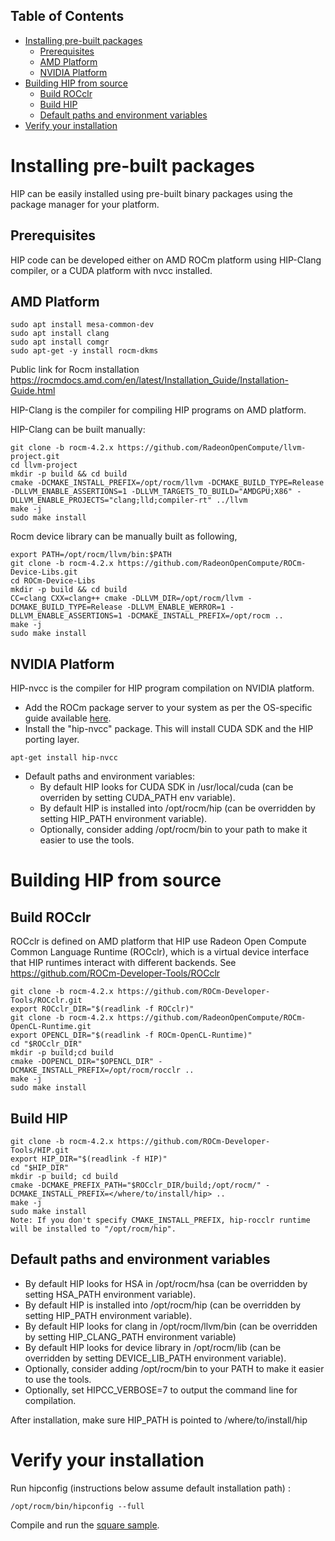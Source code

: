 ## Table of Contents

<!-- toc -->

- [Installing pre-built packages](#installing-pre-built-packages)
  * [Prerequisites](#prerequisites)
  * [AMD Platform](#amd-platform)
  * [NVIDIA Platform](#nvidia-platform)
- [Building HIP from source](#building-hip-from-source)
  * [Build ROCclr](#build-rocclr)
  * [Build HIP](#build-hip)
  * [Default paths and environment variables](#default-paths-and-environment-variables)
- [Verify your installation](#verify-your-installation)
<!-- tocstop -->

# Installing pre-built packages

HIP can be easily installed using pre-built binary packages using the package manager for your platform.

## Prerequisites
HIP code can be developed either on AMD ROCm platform using HIP-Clang compiler, or a CUDA platform with nvcc installed.

## AMD Platform

```
sudo apt install mesa-common-dev
sudo apt install clang
sudo apt install comgr
sudo apt-get -y install rocm-dkms
```
Public link for Rocm installation
https://rocmdocs.amd.com/en/latest/Installation_Guide/Installation-Guide.html

HIP-Clang is the compiler for compiling HIP programs on AMD platform.

HIP-Clang can be built manually:
```
git clone -b rocm-4.2.x https://github.com/RadeonOpenCompute/llvm-project.git
cd llvm-project
mkdir -p build && cd build
cmake -DCMAKE_INSTALL_PREFIX=/opt/rocm/llvm -DCMAKE_BUILD_TYPE=Release -DLLVM_ENABLE_ASSERTIONS=1 -DLLVM_TARGETS_TO_BUILD="AMDGPU;X86" -DLLVM_ENABLE_PROJECTS="clang;lld;compiler-rt" ../llvm
make -j
sudo make install
```

Rocm device library can be manually built as following,
```
export PATH=/opt/rocm/llvm/bin:$PATH
git clone -b rocm-4.2.x https://github.com/RadeonOpenCompute/ROCm-Device-Libs.git
cd ROCm-Device-Libs
mkdir -p build && cd build
CC=clang CXX=clang++ cmake -DLLVM_DIR=/opt/rocm/llvm -DCMAKE_BUILD_TYPE=Release -DLLVM_ENABLE_WERROR=1 -DLLVM_ENABLE_ASSERTIONS=1 -DCMAKE_INSTALL_PREFIX=/opt/rocm ..
make -j
sudo make install
```

## NVIDIA Platform

HIP-nvcc is the compiler for HIP program compilation on NVIDIA platform.

* Add the ROCm package server to your system as per the OS-specific guide available [here](https://rocm.github.io/ROCmInstall.html#installing-from-amd-rocm-repositories).
* Install the "hip-nvcc" package.  This will install CUDA SDK and the HIP porting layer.
```
apt-get install hip-nvcc
```

* Default paths and environment variables:
   * By default HIP looks for CUDA SDK in /usr/local/cuda (can be overriden by setting CUDA_PATH env variable).
   * By default HIP is installed into /opt/rocm/hip (can be overridden by setting HIP_PATH environment variable).
   * Optionally, consider adding /opt/rocm/bin to your path to make it easier to use the tools.

# Building HIP from source

## Build ROCclr

ROCclr is defined on AMD platform that HIP use Radeon Open Compute Common Language Runtime (ROCclr), which is a virtual device interface that HIP runtimes interact with different backends.
See https://github.com/ROCm-Developer-Tools/ROCclr

```
git clone -b rocm-4.2.x https://github.com/ROCm-Developer-Tools/ROCclr.git
export ROCclr_DIR="$(readlink -f ROCclr)"
git clone -b rocm-4.2.x https://github.com/RadeonOpenCompute/ROCm-OpenCL-Runtime.git
export OPENCL_DIR="$(readlink -f ROCm-OpenCL-Runtime)"
cd "$ROCclr_DIR"
mkdir -p build;cd build
cmake -DOPENCL_DIR="$OPENCL_DIR" -DCMAKE_INSTALL_PREFIX=/opt/rocm/rocclr ..
make -j
sudo make install
```

## Build HIP

```
git clone -b rocm-4.2.x https://github.com/ROCm-Developer-Tools/HIP.git
export HIP_DIR="$(readlink -f HIP)"
cd "$HIP_DIR"
mkdir -p build; cd build
cmake -DCMAKE_PREFIX_PATH="$ROCclr_DIR/build;/opt/rocm/" -DCMAKE_INSTALL_PREFIX=</where/to/install/hip> ..
make -j
sudo make install
Note: If you don't specify CMAKE_INSTALL_PREFIX, hip-rocclr runtime will be installed to "/opt/rocm/hip".
```

## Default paths and environment variables

   * By default HIP looks for HSA in /opt/rocm/hsa (can be overridden by setting HSA_PATH environment variable).
   * By default HIP is installed into /opt/rocm/hip (can be overridden by setting HIP_PATH environment variable).
   * By default HIP looks for clang in /opt/rocm/llvm/bin (can be overridden by setting HIP_CLANG_PATH environment variable)
   * By default HIP looks for device library in /opt/rocm/lib (can be overridden by setting DEVICE_LIB_PATH environment variable).
   * Optionally, consider adding /opt/rocm/bin to your PATH to make it easier to use the tools.
   * Optionally, set HIPCC_VERBOSE=7 to output the command line for compilation.

After installation, make sure HIP_PATH is pointed to /where/to/install/hip

# Verify your installation

Run hipconfig (instructions below assume default installation path) :
```shell
/opt/rocm/bin/hipconfig --full
```


Compile and run the [square sample](https://github.com/ROCm-Developer-Tools/HIP/tree/main/samples/0_Intro/square).

